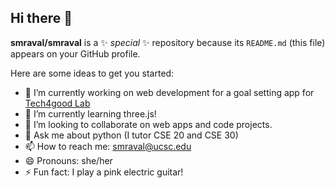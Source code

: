 ## Hi there 👋
**smraval/smraval** is a ✨ _special_ ✨ repository because its `README.md` (this file) appears on your GitHub profile.

Here are some ideas to get you started:

- 🔭 I’m currently working on web development for a goal setting app for [Tech4good Lab](https://tech4good.soe.ucsc.edu/research)
- 🌱 I’m currently learning three.js! 
- 👯 I’m looking to collaborate on web apps and code projects. 
- 💬 Ask me about python (I tutor CSE 20 and CSE 30) 
- 📫 How to reach me: smraval@ucsc.edu
- 😄 Pronouns: she/her
- ⚡ Fun fact: I play a pink electric guitar! 
